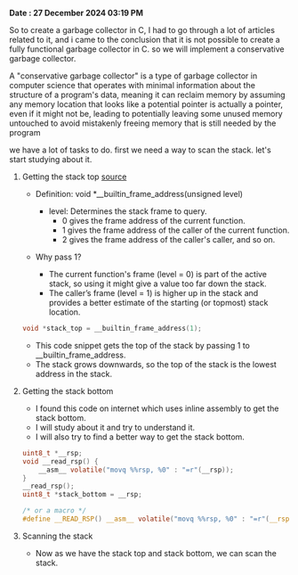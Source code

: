 
**Date : 27 December 2024 03:19 PM**

So to create a garbage collector in C, I had to go through a lot of articles related to it, and i came to the conclusion that it is not possible to create a fully functional garbage collector in C. so we will implement a conservative garbage collector.

A "conservative garbage collector" is a type of garbage collector in computer science that operates with minimal information about the structure of a program's data, meaning it can reclaim memory by assuming any memory location that looks like a potential pointer is actually a pointer, even if it might not be, leading to potentially leaving some unused memory untouched to avoid mistakenly freeing memory that is still needed by the program

we have a lot of tasks to do. first we need a way to scan the stack.
let's start studying about it.

1. Getting the stack top
    [source](https://gcc.gnu.org/onlinedocs/gcc/Return-Address.html)    
    - Definition: void *__builtin_frame_address(unsigned level)
        - level: Determines the stack frame to query.
            - 0 gives the frame address of the current function.
            - 1 gives the frame address of the caller of the current function.
            - 2 gives the frame address of the caller's caller, and so on.

    - Why pass 1?
        - The current function's frame (level = 0) is part of the active stack, so using it might give a value too far down the stack.
        - The caller’s frame (level = 1) is higher up in the stack and provides a better estimate of the starting (or topmost) stack location.
    
    ```c
    void *stack_top = __builtin_frame_address(1);
    ```
    - This code snippet gets the top of the stack by passing 1 to __builtin_frame_address.
    - The stack grows downwards, so the top of the stack is the lowest address in the stack.

2. Getting the stack bottom
    - I found this code on internet which uses inline assembly to get the stack bottom.
    - I will study about it and try to understand it.
    - I will also try to find a better way to get the stack bottom.
    ```c
    uint8_t *__rsp;
    void __read_rsp() {
        __asm__ volatile("movq %%rsp, %0" : "=r"(__rsp));
    }
    __read_rsp();
    uint8_t *stack_bottom = __rsp;

    /* or a macro */
    #define __READ_RSP() __asm__ volatile("movq %%rsp, %0" : "=r"(__rsp))
    ```

3. Scanning the stack
    - Now as we have the stack top and stack bottom, we can scan the stack.

